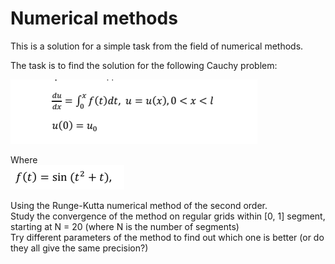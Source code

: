 # Numerical methods  
This is a solution for a simple task from the field of numerical methods. 

The task is to find the solution for the following Cauchy problem:  

![](https://github.com/oscar-foxtrot/University-stuff/blob/main/Exploring_Runge_Kutta/Images/The_Task.png)  
  
Where  
![](https://github.com/oscar-foxtrot/University-stuff/blob/main/Exploring_Runge_Kutta/Images/func.png)  
  
Using the Runge-Kutta numerical method of the second order.  
Study the convergence of the method on regular grids within [0, 1] segment, starting at N = 20 (where N is the number of segments)  
Try different parameters of the method to find out which one is better (or do they all give the same precision?)
